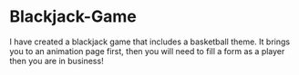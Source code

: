 # Blackjack-Game

I have created a blackjack game that includes a basketball theme. It brings you to an animation page first, then you will need to fill a form as a player then you are in business!
